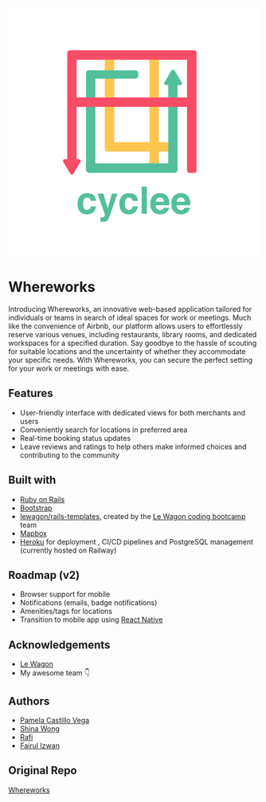 ![Logo](https://raw.githubusercontent.com/flabroo/cyclee/master/app/assets/images/cyclee-logo.png)
# Whereworks
Introducing Whereworks, an innovative web-based application tailored for individuals or teams in search of ideal spaces for work or meetings. Much like the convenience of Airbnb, our platform allows users to effortlessly reserve various venues, including restaurants, library rooms, and dedicated workspaces for a specified duration. Say goodbye to the hassle of scouting for suitable locations and the uncertainty of whether they accommodate your specific needs. With Whereworks, you can secure the perfect setting for your work or meetings with ease.

## Features

- User-friendly interface with dedicated views for both merchants and users
- Conveniently search for locations in preferred area
- Real-time booking status updates
- Leave reviews and ratings to help others make informed choices and contributing to the community


## Built with

- [Ruby on Rails](https://rubyonrails.org/)
- [Bootstrap](https://getbootstrap.com/)
- [lewagon/rails-templates](https://github.com/lewagon/rails-templates), created by the [Le Wagon coding bootcamp](https://www.lewagon.com) team
- [Mapbox](https://www.mapbox.com/)
- [Heroku](https://www.heroku.com/platform) for deployment , CI/CD pipelines and PostgreSQL management (currently hosted on Railway)


<!-- ## Demo

[Le Wagon Demo Day - Cyclee](https://youtu.be/spqrQOu3lWI?si=Q0Yzbv0qvp2VxzEN&t=2084) -->

<!-- - Order from Search <br/>
<img src="https://media.giphy.com/media/755r9yLs4ZiyCb3jeN/giphy.gif" width="229" height="480"/>
- Order from Template <br/><br/>
<img src="https://media.giphy.com/media/OXAOkrerQe4fGZpSCN/giphy.gif" width="229" height="480"/>
- Order from Low Items <br/><br/>
<img src="https://media.giphy.com/media/m6Djlj3FIhKbIqliBu/giphy.gif" width="229" height="480"/> -->

## Roadmap (v2)

- Browser support for mobile
- Notifications (emails, badge notifications)
- Amenities/tags for locations
- Transition to mobile app using [React Native](https://reactnative.dev/)


## Acknowledgements

 - [Le Wagon](https://www.lewagon.com/)
 - My awesome team 👇


## Authors

- [Pamela Castillo Vega](https://github.com/pamcastillovega)
- [Shina Wong](https://github.com/sjw-wsj)
- [Rafi](https://github.com/lionheartSG)
- [Fairul Izwan](https://github.com/flabroo)

## Original Repo

[Whereworks](https://github.com/lionheartSG/rails-whereworks)

